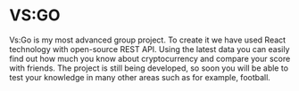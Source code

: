# VS:GO

Vs:Go is my most advanced group project. 
To create it we have used React technology with open-source REST API. 
Using the latest data you can easily find out how much you know about cryptocurrency and compare your score with friends. 
The project is still being developed, so soon you will be able to test your knowledge in many other areas such as for example, football.


